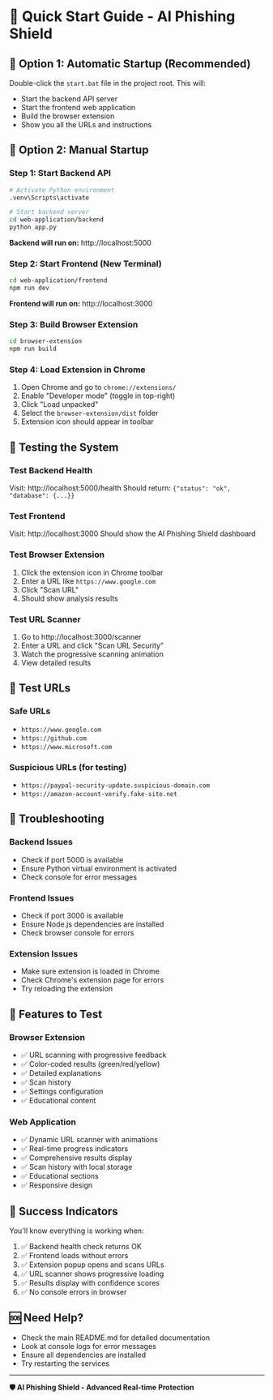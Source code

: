 # 🚀 Quick Start Guide - AI Phishing Shield

## 🎯 **Option 1: Automatic Startup (Recommended)**

Double-click the `start.bat` file in the project root. This will:
- Start the backend API server
- Start the frontend web application  
- Build the browser extension
- Show you all the URLs and instructions

## 🎯 **Option 2: Manual Startup**

### **Step 1: Start Backend API**
```bash
# Activate Python environment
.venv\Scripts\activate

# Start backend server
cd web-application/backend
python app.py
```
**Backend will run on:** http://localhost:5000

### **Step 2: Start Frontend (New Terminal)**
```bash
cd web-application/frontend
npm run dev
```
**Frontend will run on:** http://localhost:3000

### **Step 3: Build Browser Extension**
```bash
cd browser-extension
npm run build
```

### **Step 4: Load Extension in Chrome**
1. Open Chrome and go to `chrome://extensions/`
2. Enable "Developer mode" (toggle in top-right)
3. Click "Load unpacked"
4. Select the `browser-extension/dist` folder
5. Extension icon should appear in toolbar

## 🧪 **Testing the System**

### **Test Backend Health**
Visit: http://localhost:5000/health
Should return: `{"status": "ok", "database": {...}}`

### **Test Frontend**
Visit: http://localhost:3000
Should show the AI Phishing Shield dashboard

### **Test Browser Extension**
1. Click the extension icon in Chrome toolbar
2. Enter a URL like `https://www.google.com`
3. Click "Scan URL"
4. Should show analysis results

### **Test URL Scanner**
1. Go to http://localhost:3000/scanner
2. Enter a URL and click "Scan URL Security"
3. Watch the progressive scanning animation
4. View detailed results

## 🎯 **Test URLs**

### **Safe URLs**
- `https://www.google.com`
- `https://github.com`
- `https://www.microsoft.com`

### **Suspicious URLs** (for testing)
- `https://paypal-security-update.suspicious-domain.com`
- `https://amazon-account-verify.fake-site.net`

## 🔧 **Troubleshooting**

### **Backend Issues**
- Check if port 5000 is available
- Ensure Python virtual environment is activated
- Check console for error messages

### **Frontend Issues**
- Check if port 3000 is available
- Ensure Node.js dependencies are installed
- Check browser console for errors

### **Extension Issues**
- Make sure extension is loaded in Chrome
- Check Chrome's extension page for errors
- Try reloading the extension

## 📱 **Features to Test**

### **Browser Extension**
- ✅ URL scanning with progressive feedback
- ✅ Color-coded results (green/red/yellow)
- ✅ Detailed explanations
- ✅ Scan history
- ✅ Settings configuration
- ✅ Educational content

### **Web Application**
- ✅ Dynamic URL scanner with animations
- ✅ Real-time progress indicators
- ✅ Comprehensive results display
- ✅ Scan history with local storage
- ✅ Educational sections
- ✅ Responsive design

## 🎉 **Success Indicators**

You'll know everything is working when:
1. ✅ Backend health check returns OK
2. ✅ Frontend loads without errors
3. ✅ Extension popup opens and scans URLs
4. ✅ URL scanner shows progressive loading
5. ✅ Results display with confidence scores
6. ✅ No console errors in browser

## 🆘 **Need Help?**

- Check the main README.md for detailed documentation
- Look at console logs for error messages
- Ensure all dependencies are installed
- Try restarting the services

---

**🛡️ AI Phishing Shield - Advanced Real-time Protection**
